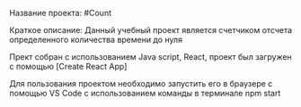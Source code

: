 Название проекта: #Count

Краткое описание: Данный учебный проект является счетчиком отсчета определенного количества  времени  до нуля

Прект собран с использованием Java script, React, проект был загружен с помощью [Create React App]

Для пользования проектом необходимо запустить его в браузере с помощью VS Code с использованием команды в терминале npm start

